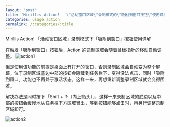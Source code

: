 ```yaml
---
layout: "post"
title: "Mirillis Action! - \"活动窗口区域\"录制模式的\"吸附到窗口按钮\"使用详解"
categories: usage action
permalink: /:categories/:title
---
```


Mirillis Action! 「活动窗口区域」录制模式下「吸附到窗口」按钮使用详解

在触发「吸附到窗口」按钮后，Action 的录制区域会随着鼠标指针的移动自动调整。
![action1](https://i.imgur.com/V3GCrDA.gif)


但是使用该功能的前提是桌面上有打开的窗口，否则录制区域会自动变为整个屏幕，位于录制区域底边中部的按钮会隐藏到任务栏下，变得没法点击，同时「吸附到窗口」功能也不再处于激活状态。这样一来，再想重新调整录制区域就会变得困难。

解决办法是同时按下「Shift + ↑（向上箭头）」，这样一来录制区域的底边以及中部的按钮会缓慢地从任务栏下方区域冒出，等到按钮能够点击时，再另行调整录制区域即可。

![action2](https://i.imgur.com/DoH8pIY.png)
